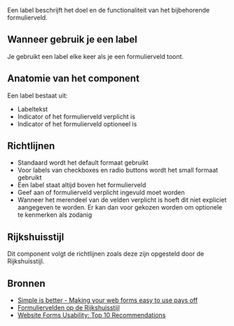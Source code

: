 Een label beschrijft het doel en de functionaliteit van het bijbehorende formulierveld.

## Wanneer gebruik je een label

Je gebruikt een label elke keer als je een formulierveld toont.

## Anatomie van het component

Een label bestaat uit:

- Labeltekst
- Indicator of het formulierveld verplicht is
- Indicator of het formulierveld optioneel is

## Richtlijnen

- Standaard wordt het default formaat gebruikt
- Voor labels van checkboxes en radio buttons wordt het small formaat gebruikt
- Een label staat altijd boven het formulierveld
- Geef aan of formulierveld verplicht ingevuld moet worden
- Wanneer het merendeel van de velden verplicht is hoeft dit niet expliciet aangegeven te worden. Er kan dan voor gekozen worden om optionele te kenmerken als zodanig

## Rijkshuisstijl

Dit component volgt de richtlijnen zoals deze zijn opgesteld door de Rijkshuisstijl.

## Bronnen

- [Simple is better - Making your web forms easy to use pays off](https://web.archive.org/web/20211122232910/https://ai.googleblog.com/2014/07/simple-is-better-making-your-web-forms.html)
- [Formuliervelden op de Rijkshuisstijl](https://web.archive.org/web/20190603044428/https://www.rijkshuisstijl.nl/basiselementen/basiselementen-online/online-componenten/formuliervelden)
- [Website Forms Usability: Top 10 Recommendations](https://web.archive.org/web/20210421051618/https://www.nngroup.com/articles/web-form-design/)
